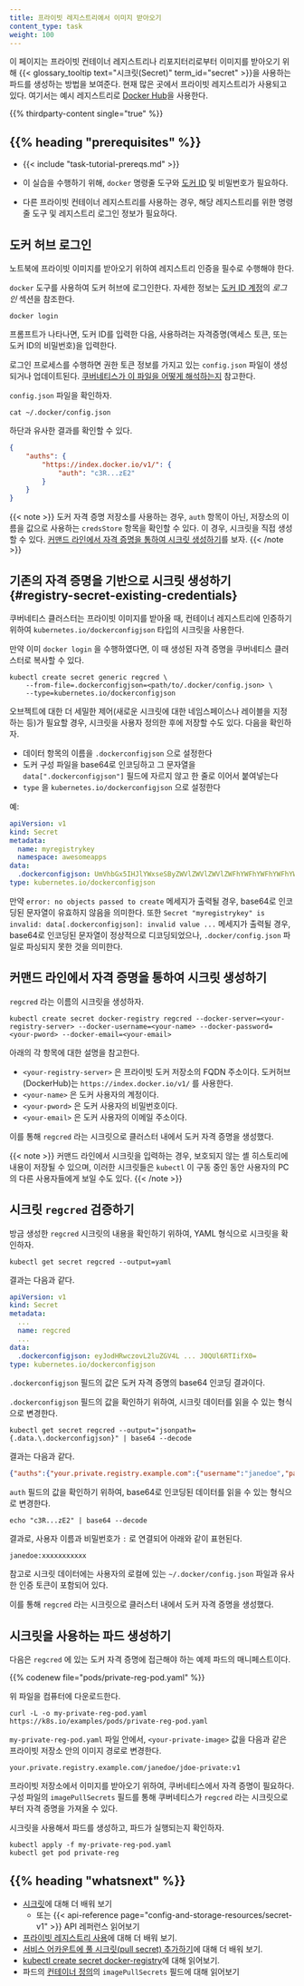 ```yaml
---
title: 프라이빗 레지스트리에서 이미지 받아오기
content_type: task
weight: 100
---
```


<!-- overview -->

이 페이지는 프라이빗 컨테이너 레지스트리나 리포지터리로부터 이미지를 받아오기 위해 
{{< glossary_tooltip text="시크릿(Secret)" term_id="secret" >}}을 사용하는 
파드를 생성하는 방법을 보여준다. 
현재 많은 곳에서 프라이빗 레지스트리가 사용되고 있다. 
여기서는 예시 레지스트리로 [Docker Hub](https://www.docker.com/products/docker-hub)을 사용한다.

{{% thirdparty-content single="true" %}}

## {{% heading "prerequisites" %}}

* {{< include "task-tutorial-prereqs.md" >}}

* 이 실습을 수행하기 위해, `docker` 명령줄 도구와
  [도커 ID](https://docs.docker.com/docker-id/) 및 비밀번호가 필요하다.
* 다른 프라이빗 컨테이너 레지스트리를 사용하는 경우, 
  해당 레지스트리를 위한 명령줄 도구 및 레지스트리 로그인 정보가 필요하다.

<!-- steps -->

## 도커 허브 로그인

노트북에 프라이빗 이미지를 받아오기 위하여 레지스트리 인증을 필수로 수행해야 한다.

`docker` 도구를 사용하여 도커 허브에 로그인한다. 자세한 정보는 
[도커 ID 계정](https://docs.docker.com/docker-id/#log-in)의 _로그 인_ 섹션을 참조한다.

```shell
docker login
```

프롬프트가 나타나면, 도커 ID를 입력한 다음, 사용하려는 자격증명(액세스 토큰, 
또는 도커 ID의 비밀번호)을 입력한다.

로그인 프로세스를 수행하면 권한 토큰 정보를 가지고 있는 `config.json` 파일이 생성되거나 업데이트된다. [쿠버네티스가 이 파일을 어떻게 해석하는지](/ko/docs/concepts/containers/images#config-json) 참고한다.

`config.json` 파일을 확인하자.

```shell
cat ~/.docker/config.json
```

하단과 유사한 결과를 확인할 수 있다.

```json
{
    "auths": {
        "https://index.docker.io/v1/": {
            "auth": "c3R...zE2"
        }
    }
}
```

{{< note >}}
도커 자격 증명 저장소를 사용하는 경우, `auth` 항목이 아닌, 저장소의 이름을 값으로 사용하는 `credsStore` 항목을 확인할 수 있다.
이 경우, 시크릿을 직접 생성할 수 있다. [커맨드 라인에서 자격 증명을 통하여 시크릿 생성하기](#커맨드-라인에서-자격-증명을-통하여-시크릿-생성하기)를 보자.
{{< /note >}}

## 기존의 자격 증명을 기반으로 시크릿 생성하기 {#registry-secret-existing-credentials}

쿠버네티스 클러스터는 프라이빗 이미지를 받아올 때, 컨테이너 레지스트리에 인증하기 위하여 
`kubernetes.io/dockerconfigjson` 타입의 시크릿을 사용한다.

만약 이미 `docker login` 을 수행하였다면, 
이 때 생성된 자격 증명을 쿠버네티스 클러스터로 복사할 수 있다.

```shell
kubectl create secret generic regcred \
    --from-file=.dockerconfigjson=<path/to/.docker/config.json> \
    --type=kubernetes.io/dockerconfigjson
```

오브젝트에 대한 더 세밀한 제어(새로운 시크릿에 대한 네임스페이스나 레이블을 지정하는 등)가 필요할 경우, 
시크릿을 사용자 정의한 후에 저장할 수도 있다.
다음을 확인하자.

- 데이터 항목의 이름을 `.dockerconfigjson` 으로 설정한다
- 도커 구성 파일을 base64로 인코딩하고 그 문자열을 `data[".dockerconfigjson"]` 
  필드에 자르지 않고 한 줄로 이어서 붙여넣는다
- `type` 을 `kubernetes.io/dockerconfigjson` 으로 설정한다

예: 

```yaml
apiVersion: v1
kind: Secret
metadata:
  name: myregistrykey
  namespace: awesomeapps
data:
  .dockerconfigjson: UmVhbGx5IHJlYWxseSByZWVlZWVlZWVlZWFhYWFhYWFhYWFhYWFhYWFhYWFhYWFhYWFhYWxsbGxsbGxsbGxsbGxsbGxsbGxsbGxsbGxsbGxsbGx5eXl5eXl5eXl5eXl5eXl5eXl5eSBsbGxsbGxsbGxsbGxsbG9vb29vb29vb29vb29vb29vb29vb29vb29vb25ubm5ubm5ubm5ubm5ubm5ubm5ubm5ubmdnZ2dnZ2dnZ2dnZ2dnZ2dnZ2cgYXV0aCBrZXlzCg==
type: kubernetes.io/dockerconfigjson
```

만약 `error: no objects passed to create` 메세지가 출력될 경우, base64로 인코딩된 문자열이 유효하지 않음을 의미한다.
또한 `Secret "myregistrykey" is invalid: data[.dockerconfigjson]: invalid value ...` 메세지가 출력될 경우,
base64로 인코딩된 문자열이 정상적으로 디코딩되었으나, `.docker/config.json` 파일로 파싱되지 못한 것을 의미한다.

## 커맨드 라인에서 자격 증명을 통하여 시크릿 생성하기 

`regcred` 라는 이름의 시크릿을 생성하자.

```shell
kubectl create secret docker-registry regcred --docker-server=<your-registry-server> --docker-username=<your-name> --docker-password=<your-pword> --docker-email=<your-email>
```

아래의 각 항목에 대한 설명을 참고한다.

* `<your-registry-server>` 은 프라이빗 도커 저장소의 FQDN 주소이다.
  도커허브(DockerHub)는 `https://index.docker.io/v1/` 를 사용한다.
* `<your-name>` 은 도커 사용자의 계정이다.
* `<your-pword>` 은 도커 사용자의 비밀번호이다.
* `<your-email>` 은 도커 사용자의 이메일 주소이다.

이를 통해 `regcred` 라는 시크릿으로 클러스터 내에서 도커 자격 증명을 생성했다.

{{< note >}}
커맨드 라인에서 시크릿을 입력하는 경우, 보호되지 않는 셸 히스토리에 내용이 저장될 수 있으며, 
이러한 시크릿들은 `kubectl` 이 구동 중인 동안 사용자의 PC의 다른 사용자들에게 
보일 수도 있다.
{{< /note >}}


## 시크릿 `regcred` 검증하기

방금 생성한 `regcred` 시크릿의 내용을 확인하기 위하여, YAML 형식으로 시크릿을 확인하자.

```shell
kubectl get secret regcred --output=yaml
```

결과는 다음과 같다.

```yaml
apiVersion: v1
kind: Secret
metadata:
  ...
  name: regcred
  ...
data:
  .dockerconfigjson: eyJodHRwczovL2luZGV4L ... J0QUl6RTIifX0=
type: kubernetes.io/dockerconfigjson
```

`.dockerconfigjson` 필드의 값은 도커 자격 증명의 base64 인코딩 결과이다.

`.dockerconfigjson`  필드의 값을 확인하기 위하여, 시크릿 데이터를 읽을 수 있는 
형식으로 변경한다.

```shell
kubectl get secret regcred --output="jsonpath={.data.\.dockerconfigjson}" | base64 --decode
```

결과는 다음과 같다.

```json
{"auths":{"your.private.registry.example.com":{"username":"janedoe","password":"xxxxxxxxxxx","email":"jdoe@example.com","auth":"c3R...zE2"}}}
```

`auth` 필드의 값을 확인하기 위하여, base64로 인코딩된 데이터를 읽을 수 있는 형식으로 변경한다.

```shell
echo "c3R...zE2" | base64 --decode
```

결과로, 사용자 이름과 비밀번호가 `:` 로 연결되어 아래와 같이 표현된다.

```none
janedoe:xxxxxxxxxxx
```

참고로 시크릿 데이터에는 사용자의 로컬에 있는 `~/.docker/config.json` 파일과 유사한 인증 토큰이 포함되어 있다.

이를 통해 `regcred` 라는 시크릿으로 클러스터 내에서 도커 자격 증명을 생성했다.

## 시크릿을 사용하는 파드 생성하기

다음은 `regcred` 에 있는 도커 자격 증명에 접근해야 하는 예제 파드의 매니페스트이다.

{{% codenew file="pods/private-reg-pod.yaml" %}}

위 파일을 컴퓨터에 다운로드한다.

```shell
curl -L -o my-private-reg-pod.yaml https://k8s.io/examples/pods/private-reg-pod.yaml
```

`my-private-reg-pod.yaml` 파일 안에서, `<your-private-image>` 값을 다음과 같은 프라이빗 저장소 안의 이미지 경로로 변경한다.

```none
your.private.registry.example.com/janedoe/jdoe-private:v1
```

프라이빗 저장소에서 이미지를 받아오기 위하여, 쿠버네티스에서 자격 증명이 필요하다.
구성 파일의 `imagePullSecrets` 필드를 통해 쿠버네티스가
`regcred` 라는 시크릿으로부터 자격 증명을 가져올 수 있다.

시크릿을 사용해서 파드를 생성하고, 파드가 실행되는지 확인하자.

```shell
kubectl apply -f my-private-reg-pod.yaml
kubectl get pod private-reg
```

## {{% heading "whatsnext" %}}

* [시크릿](/ko/docs/concepts/configuration/secret/)에 대해 더 배워 보기
  * 또는 {{< api-reference page="config-and-storage-resources/secret-v1" >}} API 레퍼런스 읽어보기
* [프라이빗 레지스트리 사용](/ko/docs/concepts/containers/images/#프라이빗-레지스트리-사용)에 대해 더 배워 보기.
* [서비스 어카운트에 풀 시크릿(pull secret) 추가하기](/docs/tasks/configure-pod-container/configure-service-account/#add-imagepullsecrets-to-a-service-account)에 대해 더 배워 보기.
* [kubectl create secret docker-registry](/docs/reference/generated/kubectl/kubectl-commands/#-em-secret-docker-registry-em-)에 대해 읽어보기.
* 파드의 [컨테이너 정의](/docs/reference/kubernetes-api/workload-resources/pod-v1/#containers)의 `imagePullSecrets` 필드에 대해 읽어보기
